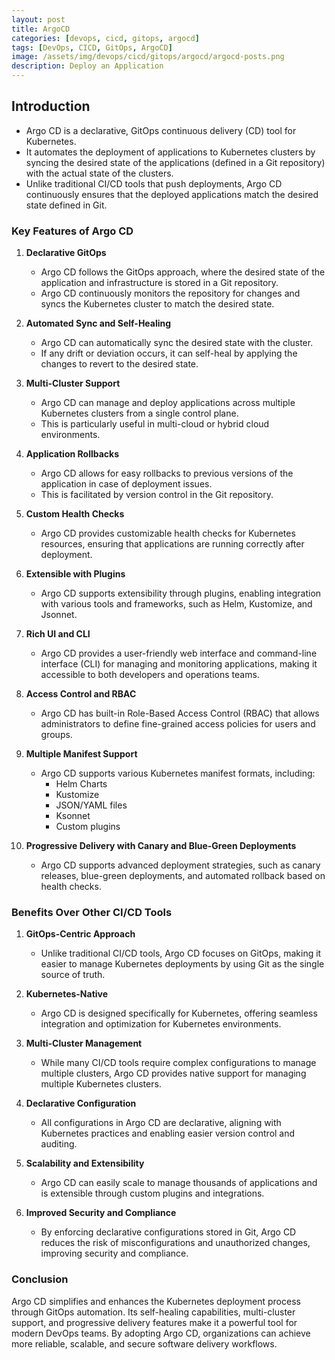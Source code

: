 ```yaml
---
layout: post
title: ArgoCD
categories: [devops, cicd, gitops, argocd]
tags: [DevOps, CICD, GitOps, ArgoCD]
image: /assets/img/devops/cicd/gitops/argocd/argocd-posts.png
description: Deploy an Application
---
```


## Introduction

- Argo CD is a declarative, GitOps continuous delivery (CD) tool for Kubernetes.
- It automates the deployment of applications to Kubernetes clusters by syncing the desired state of the applications (defined in a Git repository) with the actual state of the clusters.
- Unlike traditional CI/CD tools that push deployments, Argo CD continuously ensures that the deployed applications match the desired state defined in Git.

### Key Features of Argo CD

1. **Declarative GitOps**
    - Argo CD follows the GitOps approach, where the desired state of the application and infrastructure is stored in a Git repository.
    - Argo CD continuously monitors the repository for changes and syncs the Kubernetes cluster to match the desired state.

2. **Automated Sync and Self-Healing**
    - Argo CD can automatically sync the desired state with the cluster.
    - If any drift or deviation occurs, it can self-heal by applying the changes to revert to the desired state.

3. **Multi-Cluster Support**
    - Argo CD can manage and deploy applications across multiple Kubernetes clusters from a single control plane.
    - This is particularly useful in multi-cloud or hybrid cloud environments.

4. **Application Rollbacks**
    - Argo CD allows for easy rollbacks to previous versions of the application in case of deployment issues.
    - This is facilitated by version control in the Git repository.

5. **Custom Health Checks**
    - Argo CD provides customizable health checks for Kubernetes resources, ensuring that applications are running correctly after deployment.

6. **Extensible with Plugins**
    - Argo CD supports extensibility through plugins, enabling integration with various tools and frameworks, such as Helm, Kustomize, and Jsonnet.

7. **Rich UI and CLI**
    - Argo CD provides a user-friendly web interface and command-line interface (CLI) for managing and monitoring applications, making it accessible to both developers and operations teams.

8. **Access Control and RBAC**
    - Argo CD has built-in Role-Based Access Control (RBAC) that allows administrators to define fine-grained access policies for users and groups.

9. **Multiple Manifest Support**
    - Argo CD supports various Kubernetes manifest formats, including:
      - Helm Charts
      - Kustomize
      - JSON/YAML files
      - Ksonnet
      - Custom plugins

10. **Progressive Delivery with Canary and Blue-Green Deployments**
    - Argo CD supports advanced deployment strategies, such as canary releases, blue-green deployments, and automated rollback based on health checks.

### Benefits Over Other CI/CD Tools

1. **GitOps-Centric Approach**
    - Unlike traditional CI/CD tools, Argo CD focuses on GitOps, making it easier to manage Kubernetes deployments by using Git as the single source of truth.

2. **Kubernetes-Native**
    - Argo CD is designed specifically for Kubernetes, offering seamless integration and optimization for Kubernetes environments.

3. **Multi-Cluster Management**
    - While many CI/CD tools require complex configurations to manage multiple clusters, Argo CD provides native support for managing multiple Kubernetes clusters.

4. **Declarative Configuration**
    - All configurations in Argo CD are declarative, aligning with Kubernetes practices and enabling easier version control and auditing.

5. **Scalability and Extensibility**
    - Argo CD can easily scale to manage thousands of applications and is extensible through custom plugins and integrations.

6. **Improved Security and Compliance**
    - By enforcing declarative configurations stored in Git, Argo CD reduces the risk of misconfigurations and unauthorized changes, improving security and compliance.

### Conclusion

Argo CD simplifies and enhances the Kubernetes deployment process through GitOps automation. Its self-healing capabilities, multi-cluster support, and progressive delivery features make it a powerful tool for modern DevOps teams. By adopting Argo CD, organizations can achieve more reliable, scalable, and secure software delivery workflows.
